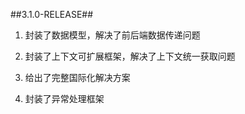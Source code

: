 ##3.1.0-RELEASE##
1. 封装了数据模型，解决了前后端数据传递问题

2. 封装了上下文可扩展框架，解决了上下文统一获取问题

3. 给出了完整国际化解决方案

4. 封装了异常处理框架
